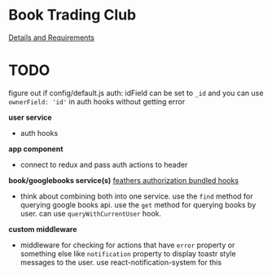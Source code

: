 # Book Trading Club
[Details and Requirements](https://www.freecodecamp.com/challenges/manage-a-book-trading-club)

# TODO
figure out if config/default.js auth: idField can be set to `_id` and you can
use `ownerField: 'id'` in auth hooks without getting error

**user service**
- auth hooks

**app component**
- connect to redux and pass auth actions to header

**book/googlebooks service(s)**
[feathers authorization bundled hooks](http://docs.feathersjs.com/authorization/bundled-hooks.html#querywithcurrentuser)

- think about combining both into one service. use the `find` method for
querying google books api. use the `get` method for querying books by user.
can use `queryWithCurrentUser` hook.

**custom middleware**
- middleware for checking for actions that have `error` property or
something else like `notification` property to display toastr style messages
to the user. use react-notification-system for this
